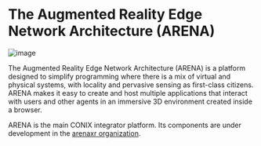 # The Augmented Reality Edge Network Architecture (ARENA)

![image](https://user-images.githubusercontent.com/3504501/179473475-226cfcb4-8bea-40af-b366-1f45fe4c988d.png)

The Augmented Reality Edge Network Architecture (ARENA) is a platform designed to simplify programming where there is a mix of virtual and physical systems, with locality and pervasive sensing as first-class citizens. ARENA makes it easy to create and host multiple applications that interact with users and other agents in an immersive 3D environment created inside a browser.

ARENA is the main CONIX integrator platform. Its components are under development in the [arenaxr organization](https://github.com/arenaxr).

